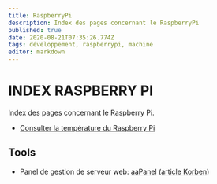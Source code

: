 ```yaml
---
title: RaspberryPi
description: Index des pages concernant le RaspberryPi
published: true
date: 2020-08-21T07:35:26.774Z
tags: développement, raspberrypi, machine
editor: markdown
---
```


# INDEX RASPBERRY PI

Index des pages concernant le Raspberry Pi.

- [Consulter la température du Raspberry Pi](/raspberry_pi/consulter_temperature)

## Tools

- Panel de gestion de serveur web: [aaPanel](https://www.aapanel.com/) ([article Korben](https://korben.info/comment-installer-aapanel-clone-gratuit-cpanel.html))